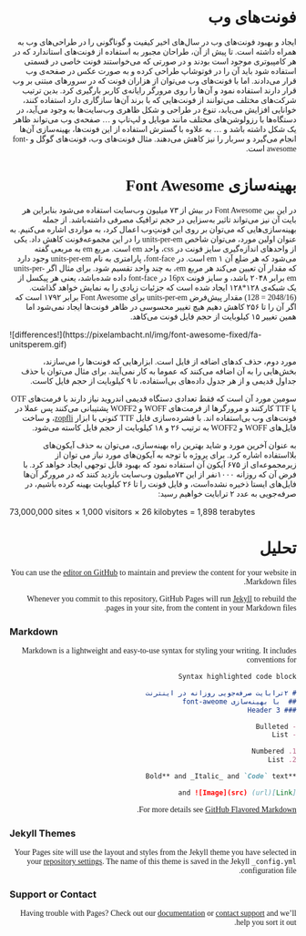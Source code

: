 <style> 
 @import url(https://fonts.googleapis.com/css?family=Katibeh);
 div, p, h1, h2 {
   font-family: 'Katibeh', cursive;
   direction: rtl;
 }
</style>

<h1> فونت‌های وب </h1>
<p>
ایجاد و بهبود فونت‌های وب در سال‌های اخیر کیفیت و گوناگونی را در طراحی‌های وب به همراه داشته است. تا پیش از آن، طراحان مجبور به استفاده از فونت‌های استاندارد که در هر کامپیوتری موجود است بودند و در صورتی که می‌خواستند فونت خاصی در قسمتی استفاده شود باید آن را در فوتوشاپ طراحی کرده و به صورت عکس در صفحه‌ی وب قرار می‌دادند. اما با فونت‌های وب می‌توان از هزاران فونت که در سرورهای مبتنی بر وب قرار دارند استفاده نمود و آن‌ها را روی مرورگر رایانه‌ی کاربر بارگیری کرد. بدین ترتیب شرکت‌های مختلف می‌توانند از فونت‌هایی که با برند آن‌ها سازگاری دارد استفاده کنند، خوانایی افزایش می‌یابد، تنوع در طراحی و شکل ظاهری وب‌سایت‌ها به وجود می‌آید، در دستگاه‌ها با رزولوشن‌های مختلف مانند موبایل و لپ‌تاپ و …  صفحه‌ی وب می‌تواند ظاهر یک شکل داشته باشد و … به علاوه با گسترش استفاده از این فونت‌ها، بهینه‌سازی آن‌ها انجام می‌گیرد و سربار را نیز کاهش می‌دهند. مثال فونت‌های وب، فونت‌های گوگل و font-awesome است.
</p>
<h1> بهینه‌سازی Font Awesome </h1>
<p>
در این بین Font Awesome در بیش از ۷۳ میلیون وب‌سایت استفاده می‌شود بنابراین هر بایت آن نیز می‌تواند تاثیر به‌سزایی در حجم ترافیک مصرفی داشته‌باشد. از جمله بهینه‌سازی‌هایی که می‌توان بر روی این فونتِ‌وب اعمال کرد، به مواردی اشاره می‌کنیم. 
به عنوان اولین مورد، می‌توان شاخص units-per-em را در این مجموعه‌فونت کاهش داد.  
یکی از واحدهای اندازه‌گیری سایز فونت در css، واحد em است. مربع em به مربعی گفته می‌شود که هر ضلع آن ۱ em است. در font-face، پارامتری به نام units-per-em وجود دارد که مقدار آن تعیین می‌کند هر مربع em، به چند واحد تقسیم شود. برای مثال اگر units-per-em برابر ۲۰۴۸ باشد، و سایز فونت 16px در font-face داده شده‌باشد، یعنی هر پیکسل از یک شبکه‌ی ۱۲۸*۱۲۸ ایجاد شده است که جزئیات زیادی را به نمایش خواهد گذاشت. (2048/16 = 128) 
مقدار پیش‌فرض units-per-em برای Font Awesome برابر ۱۷۹۲ است که اگر آن را تا ۲۵۶ کاهش دهیم هیچ تغییر محسوسی در ظاهر فونت‌ها ایجاد نمی‌شود اما همین تغییر ۱۵ کیلوبایت از حجم فایل فونت می‌کاهد.
</p>
![differences!](https://pixelambacht.nl/img/font-awesome-fixed/fa-unitsperem.gif)
<p>
مورد دوم، حذف کدهای اضافه از فایل است. ابزارهایی که فونت‌ها را می‌سازند، بخش‌هایی را به آن اضافه می‌کنند که عموما به کار نمی‌آیند. برای مثال می‌توان با حذف جداول قدیمی و از هر جدول داده‌های بی‌استفاده، تا ۹ کیلوبایت از حجم فایل کاست. 


سومین مورد آن است که فقط تعدادی دستگاه قدیمی اندروید نیاز دارند با فرمت‌های OTF یا TTF کارکنند و مرورگرها از فرمت‌های WOFF و WOFF2 پشتیبانی می‌کنند پس عملا در فونت‌های‌ وب‌ بی‌استفاده اند. با فشرده‌سازی فایل TTF کنونی با ابزار <a href="https://github.com/bramstein/sfnt2woff-zopfli">zopfli</a>، و ساخت فایل‌های WOFF و WOFF2 به ترتیب ۲۶ و ۱۸ کیلوبایت از حجم فایل کاسته می‌شود.

به عنوان آخرین مورد و شاید بهترین راه بهینه‌سازی، می‌توان به حذف آیکون‌های بلااستفاده اشاره کرد. برای پروژه با توجه به آیکون‌های مورد نیاز می توان از زیرمجموعه‌ای از ۶۷۵ آیکون آن استفاده نمود که بهبود قابل توجهی ایجاد خواهد کرد.
با فرض آن که روزانه ۱۰۰۰نفر از این ۷۳میلیون وب‌سایت بازدید کنند که در مرورگر آن‌ها فایل‌های ایستا ذخیره نشده‌است، و فایل فونت را تا ۲۶ کیلوبایت بهینه کرده باشیم، در صرفه‌جویی به عدد ۲ ترابایت خواهیم رسید:
</p>
73,000,000 sites × 1,000 visitors × 26 kilobytes = 1,898 terabytes
<h1> تحلیل </h1>
<p>

</p>

You can use the [editor on GitHub](https://github.com/mhadadi/research/edit/master/index.md) to maintain and preview the content for your website in Markdown files.

Whenever you commit to this repository, GitHub Pages will run [Jekyll](https://jekyllrb.com/) to rebuild the pages in your site, from the content in your Markdown files.

### Markdown

Markdown is a lightweight and easy-to-use syntax for styling your writing. It includes conventions for

```markdown
Syntax highlighted code block

# ۲ترابایت صرفه‌جویی روزانه در اینترنت
##  با بهینه‌سازی font-aweome
### Header 3

- Bulleted
- List

1. Numbered
2. List

**Bold** and _Italic_ and `Code` text

[Link](url) and ![Image](src)
```

For more details see [GitHub Flavored Markdown](https://guides.github.com/features/mastering-markdown/).

### Jekyll Themes

Your Pages site will use the layout and styles from the Jekyll theme you have selected in your [repository settings](https://github.com/mhadadi/research/settings). The name of this theme is saved in the Jekyll `_config.yml` configuration file.

### Support or Contact

Having trouble with Pages? Check out our [documentation](https://help.github.com/categories/github-pages-basics/) or [contact support](https://github.com/contact) and we’ll help you sort it out.
